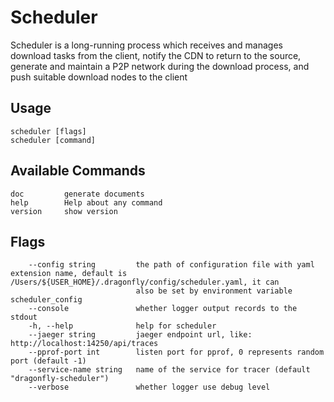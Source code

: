 # Scheduler

Scheduler is a long-running process which receives
and manages download tasks from the client,
notify the CDN to return to the source, generate and maintain a
P2P network during the download process,
and push suitable download nodes to the client

## Usage

```text
scheduler [flags]
scheduler [command]
```

## Available Commands

```text
doc         generate documents
help        Help about any command
version     show version
```

## Flags

<!-- markdownlint-disable -->

```text
    --config string         the path of configuration file with yaml extension name, default is /Users/${USER_HOME}/.dragonfly/config/scheduler.yaml, it can
                            also be set by environment variable scheduler_config
    --console               whether logger output records to the stdout
    -h, --help              help for scheduler
    --jaeger string         jaeger endpoint url, like: http://localhost:14250/api/traces
    --pprof-port int        listen port for pprof, 0 represents random port (default -1)
    --service-name string   name of the service for tracer (default "dragonfly-scheduler")
    --verbose               whether logger use debug level
```

<!-- markdownlint-restore -->
